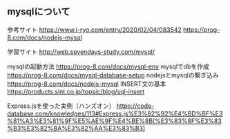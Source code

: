 ## mysqlについて
参考サイト
https://www.i-ryo.com/entry/2020/02/04/083542
https://prog-8.com/docs/nodejs-mysql

学習サイト
http://web.sevendays-study.com/mysql/


<!-- 2/14 -->
mysqlの起動方法
https://prog-8.com/docs/mysql-env
mysqlでdbを作成
https://prog-8.com/docs/mysql-database-setup
nodejsとmysqlの繋ぎ込み
https://prog-8.com/docs/nodejs-mysql
INSERT文の基本
https://products.sint.co.jp/topsic/blog/sql-insert


<!-- 2/15 -->
Express.jsを使った実例（ハンズオン）
https://code-database.com/knowledges/113#Express.js%E3%82%92%E4%BD%BF%E3%81%A3%E3%81%9F%E5%AE%9F%E4%BE%8B(%E3%83%8F%E3%83%B3%E3%82%BA%E3%82%AA%E3%83%B3)
